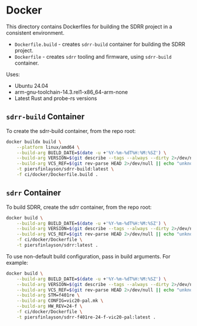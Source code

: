 # Docker

This directory contains Dockerfiles for building the SDRR project in a consistent environment.

* `Dockerfile.build` - creates `sdrr-build` container for building the SDRR project.
* `Dockerfile` - creates `sdrr` tooling and firmware, using `sdrr-build` container.

Uses:

* Ubuntu 24.04
* arm-gnu-toolchain-14.3.rel1-x86_64-arm-none
* Latest Rust and probe-rs versions

## `sdrr-build` Container

To create the sdrr-build container, from the repo root:

```bash
docker buildx build \
    --platform linux/amd64 \
    --build-arg BUILD_DATE=$(date -u +'%Y-%m-%dT%H:%M:%SZ') \
    --build-arg VERSION=$(git describe --tags --always --dirty 2>/dev/null || echo "dev") \
    --build-arg VCS_REF=$(git rev-parse HEAD 2>/dev/null || echo "unknown") \
    -t piersfinlayson/sdrr-build:latest \
    -f ci/docker/Dockerfile.build .
```

## `sdrr` Container

To build SDRR, create the sdrr container, from the repo root:

```bash
docker build \
    --build-arg BUILD_DATE=$(date -u +'%Y-%m-%dT%H:%M:%SZ') \
    --build-arg VERSION=$(git describe --tags --always --dirty 2>/dev/null || echo "dev") \
    --build-arg VCS_REF=$(git rev-parse HEAD 2>/dev/null || echo "unknown") \
    -f ci/docker/Dockerfile \
    -t piersfinlayson/sdrr:latest .
```

To use non-default build configuration, pass in build arguments.  For example:

```bash
docker build \
    --build-arg BUILD_DATE=$(date -u +'%Y-%m-%dT%H:%M:%SZ') \
    --build-arg VERSION=$(git describe --tags --always --dirty 2>/dev/null || echo "dev") \
    --build-arg VCS_REF=$(git rev-parse HEAD 2>/dev/null || echo "unknown") \
    --build-arg STM=f401re \
    --build-arg CONFIG=vic20-pal.mk \
    --build-arg HW_REV=24-f \
    -f ci/docker/Dockerfile \
    -t piersfinlayson/sdrr-f401re-24-f-vic20-pal:latest .
```
